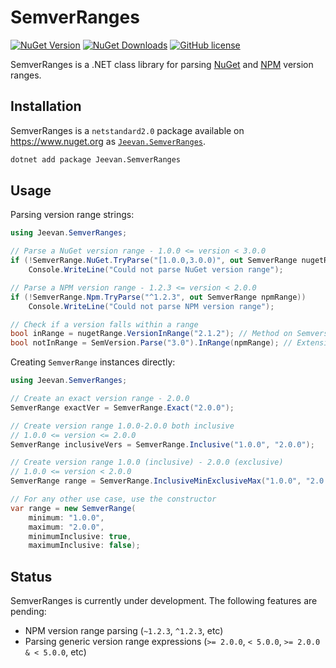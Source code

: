 # SemverRanges
[![NuGet Version](http://img.shields.io/nuget/v/Jeevan.SemverRanges.svg?style=flat)](https://www.nuget.org/packages/Jeevan.SemverRanges/) [![NuGet Downloads](https://img.shields.io/nuget/dt/Jeevan.SemverRanges.svg)](https://www.nuget.org/packages/Jeevan.SemverRanges/) [![GitHub license](https://img.shields.io/github/license/JeevanJames/SemverRanges)](https://github.com/JeevanJames/SemverRanges/blob/main/LICENSE)

SemverRanges is a .NET class library for parsing [NuGet](https://docs.microsoft.com/en-us/nuget/concepts/package-versioning) and [NPM](https://docs.npmjs.com/cli/v7/using-npm/semver#ranges) version ranges.

## Installation
SemverRanges is a `netstandard2.0` package available on https://www.nuget.org as [`Jeevan.SemverRanges`](https://www.nuget.org/packages/Jeevan.SemverRanges/).

```sh
dotnet add package Jeevan.SemverRanges
```

## Usage
Parsing version range strings:
```cs
using Jeevan.SemverRanges;

// Parse a NuGet version range - 1.0.0 <= version < 3.0.0
if (!SemverRange.NuGet.TryParse("[1.0.0,3.0.0)", out SemverRange nugetRange))
    Console.WriteLine("Could not parse NuGet version range");

// Parse a NPM version range - 1.2.3 <= version < 2.0.0
if (!SemverRange.Npm.TryParse("^1.2.3", out SemverRange npmRange))
    Console.WriteLine("Could not parse NPM version range");

// Check if a version falls within a range
bool inRange = nugetRange.VersionInRange("2.1.2"); // Method on SemversionRange
bool notInRange = SemVersion.Parse("3.0").InRange(npmRange); // Extension method on SemVersion
```

Creating `SemverRange` instances directly:
```cs
using Jeevan.SemverRanges;

// Create an exact version range - 2.0.0
SemverRange exactVer = SemverRange.Exact("2.0.0");

// Create version range 1.0.0-2.0.0 both inclusive
// 1.0.0 <= version <= 2.0.0
SemverRange inclusiveVers = SemverRange.Inclusive("1.0.0", "2.0.0");

// Create version range 1.0.0 (inclusive) - 2.0.0 (exclusive)
// 1.0.0 <= version < 2.0.0
SemverRange range = SemverRange.InclusiveMinExclusiveMax("1.0.0", "2.0.0");

// For any other use case, use the constructor
var range = new SemverRange(
    minimum: "1.0.0",
    maximum: "2.0.0",
    minimumInclusive: true,
    maximumInclusive: false);
```

## Status
SemverRanges is currently under development. The following features are pending:
* NPM version range parsing (`~1.2.3`, `^1.2.3`, etc)
* Parsing generic version range expressions (`>= 2.0.0`, `< 5.0.0`, `>= 2.0.0 & < 5.0.0`, etc)
